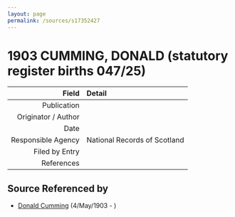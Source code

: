 ```yaml
---
layout: page
permalink: /sources/s17352427
---
```


# 1903 CUMMING, DONALD (statutory register births 047/25)

Field | Detail
---:|:---
Publication | 
Originator / Author | 
Date | 
Responsible Agency | National Records of Scotland
Filed by Entry | 
References | 

## Source Referenced by

* [Donald Cumming](../people/@64759184@-donald-cumming-b1903-5-4-d.md) (4/May/1903 - )
